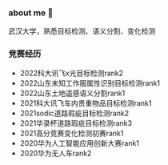 ### about me 👋

武汉大学，熟悉目标检测、语义分割、变化检测

### 竞赛经历
* 2022科大讯飞x光目标检测rank2
* 2022山东未知工作服属性识别目标检测rank1
* 2022山东土地遥感语义分割rank1
* 2021科大讯飞车内贵重物品目标检测rank1
* 2021sodic道路瑕疵目标检测rank2
* 2021华录杯道路瑕疵目标检测rank3
* 2021高分竞赛变化检测初赛rank1
* 2020华为人工智能应用创新大赛rank1
* 2020华为无人车rank2



